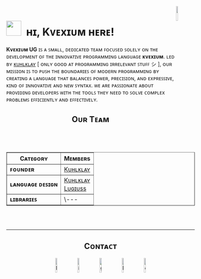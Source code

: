<!--Banner-->
<!--![Kiran1689 Banner Image](./banner.png) -->

<div>
  <img align="right" width="10%" padding-top="10px" src="./kvevcium.png" z-index="2">
</div>

<!--Header Name-->
<h1 style="border-bottom: 0px !important"><img src="https://emojis.slackmojis.com/emojis/images/1705794630/87797/wave.png?1705794630" width="40" z-index="1"/>&nbsp; ʜɪ, Kᴠᴇxɪᴜᴍ ʜᴇʀᴇ!</h1>

<p><strong>Kᴠᴇxɪᴜᴍ UG</strong> ɪꜱ ᴀ ꜱᴍᴀʟʟ, ᴅᴇᴅɪᴄᴀᴛᴇᴅ ᴛᴇᴀᴍ ꜰᴏᴄᴜꜱᴇᴅ ꜱᴏʟᴇʟʏ ᴏɴ ᴛʜᴇ ᴅᴇᴠᴇʟᴏᴘᴍᴇɴᴛ ᴏꜰ ᴛʜᴇ ɪɴɴᴏᴠᴀᴛɪᴠᴇ ᴘʀᴏɢʀᴀᴍᴍɪɴɢ ʟᴀɴɢᴜᴀɢᴇ <strong>ᴋᴠᴇxɪᴜᴍ</strong>. ʟᴇᴅ ʙʏ <a href="https://github.com/kuhlklay">ᴋᴜʜʟᴋʟᴀʏ</a> [ ᴏɴʟʏ ɢᴏᴏᴅ ᴀᴛ ᴘʀᴏɢʀᴀᴍᴍɪɴɢ ɪʀʀᴇʟᴇᴠᴀɴᴛ ꜱᴛᴜꜰꜰ シ ], ᴏᴜʀ ᴍɪꜱꜱɪᴏɴ ɪꜱ ᴛᴏ ᴘᴜꜱʜ ᴛʜᴇ ʙᴏᴜɴᴅᴀʀɪᴇꜱ ᴏꜰ ᴍᴏᴅᴇʀɴ ᴘʀᴏɢʀᴀᴍᴍɪɴɢ ʙʏ ᴄʀᴇᴀᴛɪɴɢ ᴀ ʟᴀɴɢᴜᴀɢᴇ ᴛʜᴀᴛ ʙᴀʟᴀɴᴄᴇꜱ ᴘᴏᴡᴇʀ, ᴘʀᴇᴄɪꜱɪᴏɴ, ᴀɴᴅ ᴇxᴘʀᴇꜱꜱɪᴠᴇ, ᴋɪɴᴅ ᴏꜰ ɪɴɴᴏᴠᴀᴛɪᴠᴇ ᴀɴᴅ ɴᴇᴡ ꜱʏɴᴛᴀx. ᴡᴇ ᴀʀᴇ ᴘᴀꜱꜱɪᴏɴᴀᴛᴇ ᴀʙᴏᴜᴛ ᴘʀᴏᴠɪᴅɪɴɢ ᴅᴇᴠᴇʟᴏᴘᴇʀꜱ ᴡɪᴛʜ ᴛʜᴇ ᴛᴏᴏʟꜱ ᴛʜᴇʏ ɴᴇᴇᴅ ᴛᴏ ꜱᴏʟᴠᴇ ᴄᴏᴍᴘʟᴇx ᴘʀᴏʙʟᴇᴍꜱ ᴇꜰꜰɪᴄɪᴇɴᴛʟʏ ᴀɴᴅ ᴇꜰꜰᴇᴄᴛɪᴠᴇʟʏ.</p>

<h2 align="center">Oᴜʀ Tᴇᴀᴍ</h2>

<table border="1">
    <tr>
        <th>Cᴀᴛᴇɢᴏʀʏ</th>
        <th>Mᴇᴍʙᴇʀs</th>
    </tr>
    <tr>
        <td><strong>ꜰᴏᴜɴᴅᴇʀ</strong></td>
        <td>
          <a href="https://github.com/kuhlklay">Kᴜʜʟᴋʟᴀʏ</a>
        </td>
    </tr>
    <tr>
        <td><strong>ʟᴀɴɢᴜᴀɢᴇ ᴅᴇꜱɪɢɴ</strong></td>
        <td>
          <a href="https://github.com/kuhlklay">Kᴜʜʟᴋʟᴀʏ</a><br />
          <a href="https://github.com/lugiuss">Lᴜɢɪᴜss</a>
        </td>
    </tr>
    <tr>
        <td><strong>ʟɪʙʀᴀʀɪᴇꜱ</strong></td>
        <td>
          \---
        </td>
    </tr>
</table>

<br /><br />

---

<!--Contact Section--> 

<h2 align="center">Cᴏɴᴛᴀᴄᴛ</h2>
<div align="center">
  
<a href="mailto:kvevcium+support@gmail.com" target="_blank" style="text-decoration: none !important;padding-right: 5px;">
<img src="./gmail.png" width=10% height=10% alt="kvevcium+support@gmail.com" style="margin-bottom: 5px;" />
</a>

<a href="https://www.instagram.com/kvevcium" target="_blank" style="text-decoration: none !important;padding-right: 5px;">
<img src="./instagram.png" width=10% height=10% alt="instagram" style="margin-bottom: 5px;" />
</a>

<a href="https://www.github.com/Kvevcium" target="_blank" style="text-decoration: none !important;padding-right: 5px;">
<img src="./github.png" width=10% height=10% alt="github" style="margin-bottom: 5px;" />
</a>

<a href="https://www.linktr.ee/in/kvevcium" target="_blank" style="text-decoration: none !important;padding-right: 5px;">
<img src="./linktree.png" width=10% height=10% alt="linktree" style="margin-bottom: 5px;" />
</a>

<a href="discord.gg/kvevcium" target="_blank" style="text-decoration: none !important;">
<img src="./discord.png" width=10% height=10% alt="discord" style="margin-bottom: 5px;" />
</a>
</div>
